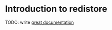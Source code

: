 # Introduction to redistore

TODO: write [great documentation](http://jacobian.org/writing/what-to-write/)
